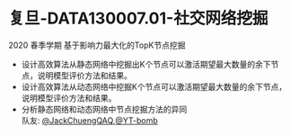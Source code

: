 # 复旦-DATA130007.01-社交网络挖掘  
2020 春季学期  基于影响力最大化的TopK节点挖掘  
+ 设计高效算法从静态网络中挖掘出K个节点可以激活期望最大数量的余下节点，说明模型评价方法和结果。
+ 设计高效算法从动态网络中挖掘K个节点可以激活期望最大数量的余下节点，说明模型评价方法和结果。
+ 分析静态网络和动态网络中节点挖掘方法的异同  
队友: [@JackChuengQAQ](https://github.com/JackChuengQAQ),[@YT-bomb](https://github.com/YT-bomb)

